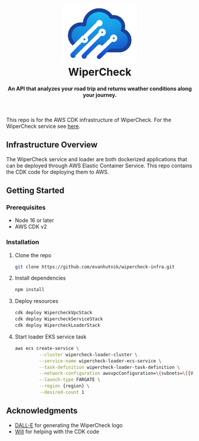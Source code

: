 
<h1 align="center">
  <br>
  <img src="images/logo.png" alt="WiperCheck" width="200">
  <br>
  WiperCheck
  <br>
</h1>
<h4 align="center">An API that analyzes your road trip and returns weather conditions along your journey.</h4>
<br/>

This repo is for the AWS CDK infrastructure of WiperCheck. For the WiperCheck service see [here](https://github.com/evanhutnik/wipercheck-service).


## Infrastructure Overview
The WiperCheck service and loader are both dockerized applications that can be deployed through AWS Elastic Container Service. This repo contains the CDK code for deploying them to AWS.


## Getting Started

### Prerequisites
* Node 16 or later
* AWS CDK v2

### Installation

1. Clone the repo
   ```sh
   git clone https://github.com/evanhutnik/wipercheck-infra.git
   ```
2. Install dependencies
   ```sh
   npm install
   ```
3. Deploy resources
   ```sh
   cdk deploy WipercheckVpcStack
   cdk deploy WipercheckServiceStack
   cdk deploy WipercheckLoaderStack
   ```
4. Start loader EKS service task
   ```sh
   aws ecs create-service \
            --cluster wipercheck-loader-cluster \
            --service-name wipercheck-loader-ecs-service \
            --task-definition wipercheck-loader-task-definition \
            --network-configuration awsvpcConfiguration=\{subnets=\[{VPC subnets}\]\} \
            --launch-type FARGATE \
            --region {region} \
            --desired-count 1 
   ```   

[go-shield]: https://img.shields.io/badge/Go-00ADD8?style=for-the-badge&logo=go&logoColor=white
[go-url]: https://go.dev/
[redis-shield]: https://img.shields.io/badge/redis-%23DD0031.svg?&style=for-the-badge&logo=redis&logoColor=white
[redis-url]: https://redis.io/
[aws-shield]: https://img.shields.io/badge/Amazon_AWS-232F3E?style=for-the-badge&logo=amazon-aws&logoColor=white
[aws-url]: https://aws.amazon.com/

## Acknowledgments
* [DALL-E](https://openai.com/blog/dall-e/) for generating the WiperCheck logo
* [Will](https://github.com/whutchinson98) for helping with the CDK code